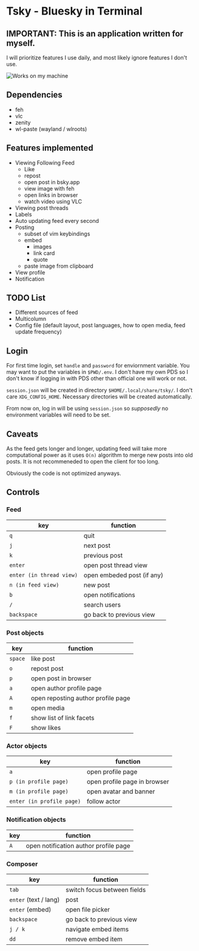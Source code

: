 # Tsky - Bluesky in Terminal

## IMPORTANT: This is an application written for myself.

I will prioritize features I use daily, and most likely ignore features I
don't use.

![Works on my machine](https://blog.codinghorror.com/content/images/uploads/2007/03/6a0120a85dcdae970b0128776ff992970c-pi.png)

## Dependencies

- feh
- vlc
- zenity
- wl-paste (wayland / wlroots)

## Features implemented

- Viewing Following Feed
    - Like
    - repost
    - open post in bsky.app
    - view image with feh
    - open links in browser
    - watch video using VLC
- Viewing post threads
- Labels
- Auto updating feed every second
- Posting
    - subset of vim keybindings
    - embed
        - images
        - link card
        - quote
    - paste image from clipboard
- View profile
- Notification

## TODO List

- Different sources of feed
- Multicolumn
- Config file (default layout, post languages, how to open media, feed update frequency)

## Login

For first time login, set `handle` and `password` for enviornment variable. You
may want to put the variables in `$PWD/.env`. I don't have my own PDS so I
don't know if logging in with PDS other than official one will work or not.

`session.json` will be created in directory `$HOME/.local/share/tsky/`. I don't
care `XDG_CONFIG_HOME`. Necessary directories will be created automatically.

From now on, log in will be using `session.json` so _supposedly_ no environment
variables will need to be set.

## Caveats

As the feed gets longer and longer, updating feed will take more computational
power as it uses `O(n)` algorithm to merge new posts into old posts. It is
not recommeneded to open the client for too long.

Obviously the code is not optimized anyways.

## Controls

### Feed

| key | function |
| - | - |
| `q` | quit |
| `j` | next post |
| `k` | previous post |
| `enter` | open post thread view |
| `enter (in thread view)` | open embeded post (if any) |
| `n (in feed view)` | new post |
| `b` | open notifications |
| `/` | search users |
| `backspace` | go back to previous view |

### Post objects

| key | function |
| - | - |
| `space` | like post |
| `o` | repost post |
| `p` | open post in browser |
| `a` | open author profile page |
| `A` | open reposting author profile page |
| `m` | open media |
| `f` | show list of link facets |
| `F` | show likes |

### Actor objects

| key | function |
| - | - |
| `a` | open profile page |
| `p (in profile page)` | open profile page in browser |
| `m (in profile page)` | open avatar and banner |
| `enter (in profile page)` | follow actor |

### Notification objects

| key | function |
| - | - |
| `A` | open notification author profile page |

### Composer

| key | function |
| - | - |
| `tab` | switch focus between fields |
| `enter` (text / lang) | post |
| `enter` (embed) | open file picker |
| `backspace` | go back to previous view |
| `j / k` | navigate embed items |
| `dd` | remove embed item |
